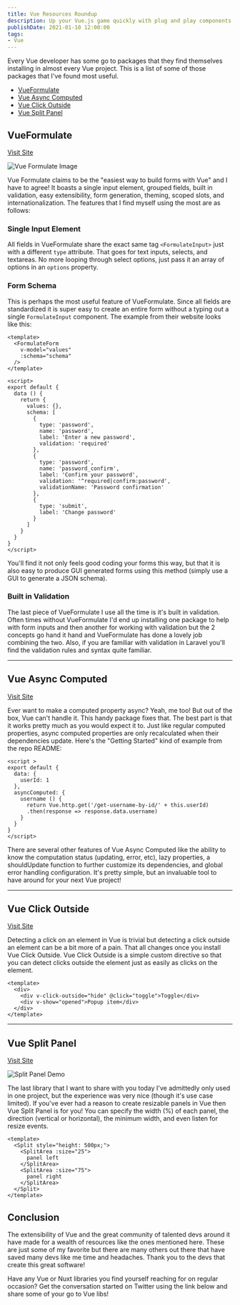 ```yaml
---
title: Vue Resources Roundup
description: Up your Vue.js game quickly with plug and play components, plugins, etc. This is a list of some of my go to vue libraries.
publishDate: 2021-01-10 12:00:00
tags:
- Vue
---
```


Every Vue developer has some go to packages that they find themselves installing in almost every Vue project. This is a list of some of those packages that I've found most useful.

* [VueFormulate](#vueformulate)
* [Vue Async Computed](#vue-async-computed)
* [Vue Click Outside](#vue-click-outside)
* [Vue Split Panel](#vue-split-panel)
## VueFormulate
[Visit Site](https://vueformulate.com/)

![Vue Formulate Image](/vueformulate.jpg)

Vue Formulate claims to be the "easiest way to build forms with Vue" and I have to agree! It boasts a single input element, grouped fields, built in validation, easy extensibility, form generation, theming, scoped slots, and internationalization. The features that I find myself using the most are as follows:

### Single Input Element
All fields in VueFormulate share the exact same tag `<FormulateInput>` just with a different `type` attribute. That goes for text inputs, selects, and textareas. No more looping through select options, just pass it an array of options in an `options` property. 

### Form Schema
This is perhaps the most useful feature of VueFormulate. Since all fields are standardized it is super easy to create an entire form without a typing out a single `FormulateInput` component. The example from their website looks like this:
```vue
<template>
  <FormulateForm
    v-model="values"
    :schema="schema"
  />
</template>

<script>
export default {
  data () {
    return {
      values: {},
      schema: [
        {
          type: 'password',
          name: 'password',
          label: 'Enter a new password',
          validation: 'required'
        },
        {
          type: 'password',
          name: 'password_confirm',
          label: 'Confirm your password',
          validation: '^required|confirm:password',
          validationName: 'Password confirmation'
        },
        {
          type: 'submit',
          label: 'Change password'
        }
      ]
    }
  }
}
</script>
```
You'll find it not only feels good coding your forms this way, but that it is also easy to produce GUI generated forms using this method (simply use a GUI to generate a JSON schema). 

### Built in Validation
The last piece of VueFormulate I use all the time is it's built in validation. Often times without VueFormulate I'd end up installing one package to help with form inputs and then another for working with validation but the 2 concepts go hand it hand and VueFormulate has done a lovely job combining the two. Also, if you are familiar with validation in Laravel you'll find the validation rules and syntax quite familiar.

---

## Vue Async Computed
[Visit Site](https://github.com/foxbenjaminfox/vue-async-computed)

Ever want to make a computed property async? Yeah, me too! But out of the box, Vue can't handle it. This handy package fixes that. The best part is that it works pretty much as you would expect it to. Just like regular computed properties, async computed properties are only recalculated when their dependencies update. Here's the "Getting Started" kind of example from the repo README:
```vue
<script >
export default {
  data: {
    userId: 1
  },
  asyncComputed: {
    username () {
      return Vue.http.get('/get-username-by-id/' + this.userId)
      .then(response => response.data.username)
    }
  }
}
</script>
```

There are several other features of Vue Async Computed like the ability to know the computation status (updating, error, etc), lazy properties, a shouldUpdate function to further customize its dependencies, and global error handling configuration. It's pretty simple, but an invaluable tool to have around for your next Vue project!

---

## Vue Click Outside
[Visit Site](https://github.com/vue-bulma/click-outside#readme)

Detecting a click on an element in Vue is trivial but detecting a click outside an element can be a bit more of a pain. That all changes once you install Vue Click Outside. Vue Click Outside is a simple custom directive so that you can detect clicks outside the element just as easily as clicks on the element. 
```vue
<template>
  <div>
    <div v-click-outside="hide" @click="toggle">Toggle</div>
    <div v-show="opened">Popup item</div>
  </div>
</template>
```


---

## Vue Split Panel
[Visit Site](https://github.com/bajaniyarohit/vue-split-panel#readme)

![Split Panel Demo](/split-panel.gif)

The last library that I want to share with you today I've admittedly only used in one project, but the experience was very nice (though it's use case limited). If you've ever had a reason to create resizable panels in Vue then Vue Split Panel is for you! You can specify the width (%) of each panel, the direction (vertical or horizontal), the minimum width, and even listen for resize events. 
```vue
<template>
  <Split style="height: 500px;">
    <SplitArea :size="25">
      panel left
    </SplitArea>
    <SplitArea :size="75">
      panel right
    </SplitArea>
  </Split>
</template>
```

## Conclusion
The extensibility of Vue and the great community of talented devs around it have made for a wealth of resources like the ones mentioned here. These are just some of my favorite but there are many others out there that have saved many devs like me time and headaches. Thank you to the devs that create this great software!

Have any Vue or Nuxt libraries you find yourself reaching for on regular occasion? Get the conversation started on Twitter using the link below and share some of your go to Vue libs!
